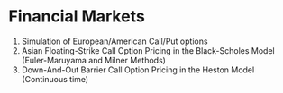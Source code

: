 # Financial Markets
1. Simulation of European/American Call/Put options
2. Asian Floating-Strike Call Option Pricing in the Black-Scholes Model (Euler-Maruyama and Milner Methods)
3. Down-And-Out Barrier Call Option Pricing in the Heston Model (Continuous time)
